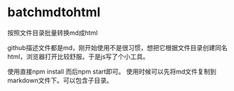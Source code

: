 # batchmdtohtml
按照文件目录批量转换md成html

github描述文件都是md，刚开始使用不是很习惯，想把它根据文件目录创建同名html，浏览器打开比较舒服。于是js写了个小工具。

使用直接npm install
而后npm start即可。
使用时候可以先将md文件复制到markdown文件下。可以包含子目录。
